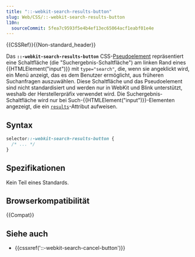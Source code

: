```yaml
---
title: "::-webkit-search-results-button"
slug: Web/CSS/::-webkit-search-results-button
l10n:
  sourceCommit: 5fea7c9593f5e4b4ef13ec65064acf1eabf01e4e
---
```


{{CSSRef}}{{Non-standard_header}}

Das **`::-webkit-search-results-button`** CSS-[Pseudoelement](/de/docs/Web/CSS/Pseudo-elements) repräsentiert eine Schaltfläche (die "Suchergebnis-Schaltfläche") am linken Rand eines {{HTMLElement("input")}} mit `type="search"`, die, wenn sie angeklickt wird, ein Menü anzeigt, das es dem Benutzer ermöglicht, aus früheren Suchanfragen auszuwählen. Diese Schaltfläche und das Pseudoelement sind nicht standardisiert und werden nur in WebKit und Blink unterstützt, weshalb der Herstellerpräfix verwendet wird. Die Suchergebnis-Schaltfläche wird nur bei Such-{{HTMLElement("input")}}-Elementen angezeigt, die ein [`results`](/de/docs/Web/HTML/Element/input#results)-Attribut aufweisen.

## Syntax

```css
selector::-webkit-search-results-button {
  /* ... */
}
```

## Spezifikationen

Kein Teil eines Standards.

## Browserkompatibilität

{{Compat}}

## Siehe auch

- {{cssxref('::-webkit-search-cancel-button')}}

